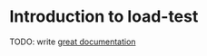 # Introduction to load-test

TODO: write [great documentation](http://jacobian.org/writing/what-to-write/)
